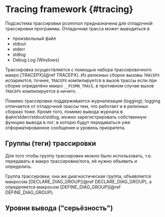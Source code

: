 Tracing framework    {#tracing}
=================

Подсистема трассировки pcommon предназначена для отладочной трассировки программы.
Отладочная трасса может выводиться в
  - произвольный файл
  - stdout
  - stderr
  - stdlog
  - Debug Log (Windows)

Трассировка осуществляется с помощью набора трассировочного макро [TRACEPX](@ref TRACEPX).
Из релизных сборок вызовы `TRACEPX` испаряются; точнее, `TRACEPX` компилируется в вызов
трассы если при сборке определёно макро `__PCOMN_TRACE`, в противном случае вызов
`TRACEPX` компилируется в ничего.

Помимо трассировки поддерживается журнализация (logging); logging отличается от
отладочной трассы тем, что работает и в релизных сборках тоже. Кроме того, помимо вывода
журнала в файл/stderr/stdout/stdlog, можно зарегистрировать собственную функцию вывода в
лог, в которю будyт передаваться уже отформатированное сообщение и уровень приоритета.

Группы (теги) трассировки
-------------------------

Для того чтобы группу трассировки можно было использовать, т.е. передавать в макро
трассировки/лога, её нужно объявить и определить.

Группа трассировки, она же диагностическая группа, объявляется
макросом [DECLARE_DIAG_GROUP](@ref DECLARE_DIAG_GROUP), а определяется
макросом [DEFINE_DIAG_GROUP](@ref DEFINE_DIAG_GROUP).


Уровни вывода ("серьёзность")
-----------------------------
